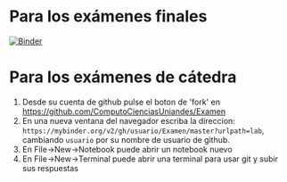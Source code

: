 # Para los exámenes finales 

[![Binder](https://mybinder.org/badge.svg)](https://mybinder.org/v2/gh/ComputoCienciasUniandes/Examen/master?urlpath=lab)


# Para los exámenes de cátedra

1. Desde su cuenta de github pulse el boton de 'fork' en https://github.com/ComputoCienciasUniandes/Examen
2. En una nueva ventana del navegador escriba la direccion: `https://mybinder.org/v2/gh/usuario/Examen/master?urlpath=lab`, cambiando `usuario` por su nombre de usuario de github.
4. En File->New->Notebook puede abrir un notebook nuevo
5. En File->New->Terminal puede abrir una terminal para usar git y subir sus respuestas




